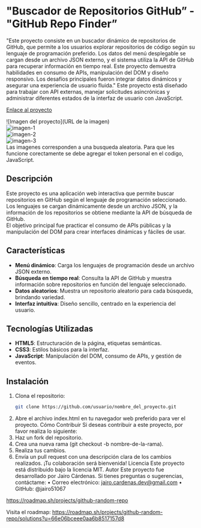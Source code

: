 # "Buscador de Repositorios GitHub” - "GitHub Repo Finder” 
"Este proyecto consiste en un buscador dinámico de repositorios de GitHub, que permite a los usuarios explorar repositorios de código según su lenguaje de programación preferido. Los datos del menú desplegable se cargan desde un archivo JSON externo, y el sistema utiliza la API de GitHub para recuperar información en tiempo real. Este proyecto demuestra habilidades en consumo de APIs, manipulación del DOM y diseño responsivo. Los desafíos principales fueron integrar datos dinámicos y asegurar una experiencia de usuario fluida." Este proyecto está diseñado para trabajar con API externas, manejar solicitudes asincrónicas y administrar diferentes estados de la interfaz de usuario con JavaScript.

[Enlace al proyecto](https://jairo51067.github.io/GitHub-Random-Repository-/ )  

![Imagen del proyecto](URL de la imagen)
<br>
![imagen-1](https://github.com/user-attachments/assets/5c42ee9d-30c4-45b3-9df3-b6246b1bcf0a)
<br>
![imagen-2](https://github.com/user-attachments/assets/4d9ca0a1-3425-464d-a1ec-6af29e8734f8)
<br>
![imagen-3](https://github.com/user-attachments/assets/18e1ca1d-6f6c-43c0-9d9a-b22a2ebcc7a8)
<br>
Las imagenes corresponden a una busqueda aleatoria. Para que les funcione corectamente se debe agregar el token personal en el codigo, JavaScript.

## Descripción  
Este proyecto es una aplicación web interactiva que permite buscar repositorios en GitHub según el lenguaje de programación seleccionado. Los lenguajes se cargan dinámicamente desde un archivo JSON, y la información de los repositorios se obtiene mediante la API de búsqueda de GitHub.  
El objetivo principal fue practicar el consumo de APIs públicas y la manipulación del DOM para crear interfaces dinámicas y fáciles de usar.  

## Características  
- **Menú dinámico**: Carga los lenguajes de programación desde un archivo JSON externo.  
- **Búsqueda en tiempo real**: Consulta la API de GitHub y muestra información sobre repositorios en función del lenguaje seleccionado.  
- **Datos aleatorios**: Muestra un repositorio aleatorio para cada búsqueda, brindando variedad.  
- **Interfaz intuitiva**: Diseño sencillo, centrado en la experiencia del usuario.  

## Tecnologías Utilizadas  
- **HTML5**: Estructuración de la página, etiquetas semánticas.  
- **CSS3**: Estilos básicos para la interfaz.  
- **JavaScript**: Manipulación del DOM, consumo de APIs, y gestión de eventos.  

## Instalación  
1. Clona el repositorio:  
   ```bash
   git clone https://github.com/usuario/nombre_del_proyecto.git
2.	Abre el archivo index.html en tu navegador web preferido para ver el proyecto.
Cómo Contribuir
Si deseas contribuir a este proyecto, por favor realiza lo siguiente:
1.	Haz un fork del repositorio.
2.	Crea una nueva rama (git checkout -b nombre-de-la-rama).
3.	Realiza tus cambios.
4.	Envía un pull request con una descripción clara de los cambios realizados.
¡Tu colaboración será bienvenida!
Licencia
Este proyecto está distribuido bajo la licencia MIT.
Autor
Este proyecto fue desarrollado por Jairo Cárdenas.
Si tienes preguntas o sugerencias, contáctame:
•	Correo electrónico: jairo.cardenas.dev@gmail.com
•	GitHub: @jairo51067


https://roadmap.sh/projects/github-random-repo 

Visita el roadmap: https://roadmap.sh/projects/github-random-repo/solutions?u=66e06bceee0aa6b8517157d8  